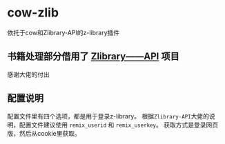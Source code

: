 # cow-zlib
依托于cow和Zlibrary-API的z-library插件


## 书籍处理部分借用了 [Zlibrary——API]("https://github.com/bipinkrish/Zlibrary-API", "Zlibrary-API") 项目
感谢大佬的付出

## 配置说明
配置文件里有四个选项，都是用于登录z-library。
根据`Zlibrary-API`大佬的说明，配置文件建议使用 `remix_userid` 和 `remix_userkey`。
获取方式是登录网页版，然后从cookie里获取。

